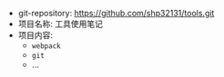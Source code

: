 - git-repository: https://github.com/shp32131/tools.git
- 项目名称: 工具使用笔记 
- 项目内容: 
  + `webpack`  
  + `git`  
  + ...